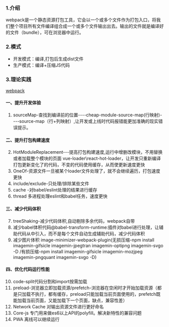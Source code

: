 ### 1.介绍
webpack是一个静态资源打包工具，它会以一个或多个文件作为打包入口，将我们整个项目所有文件编译组合成一个或多个文件输出出去。输出的文件就是编译好的文件（bundle），可在浏览器中运行。
### 2.模式
- 开发模式：编译,打包后生成dist文件
- 生产模式：编译+压缩JS代码
### 3.理论实践
[webpack](https://webpack.js.org/)
#### 一、提升开发体验
1. sourceMap-查找到编译前的位置----cheap-module-source-map(行映射)----source-map（行+列映射）,让开发或上线时代码报错能更加准确的现实错误提示。
#### 二、提升打包构建速度
2. HotModuleReplacement---提高打包构建速度,运行中增删改模块，不用替换或者加载整个模块的页面 vue-loader\react-hot-loader，让开发只重新编译打包更新变化了的代码，不变的代码使用缓存，从而使更新速度更快
3. OneOf-资源文件一旦被某个loader文件处理了，就不会继续遍历，打包速度更快
4. include/exclude-只处理/排除某些文件
5. cache -对babel/eslint处理的结果进行缓存
6. thread 多进程处理eslint和babel任务，速度更快
#### 三、减少代码体积
7. treeShaking-减少代码体积,自动剔除多余代码，webpack自带
8. 减少babel体积代码@babel-transform-runtime:插件对babel进行处理，让辅助代码从中引入，而不是每个文件自动生成辅助代码，减少代码体积
9. 减少图片体积 image-minimizer-webpack-plugin(无损压缩-npm install imagemin-gifsicle imagemin-jpegtran imagemin-optipng imagemin-svgo -D
/有损压缩-npm install imagemin-gifsicle imagemin-mozjpeg imagemin-pngquant imagemin-svgo -D)
#### 四、优化代码运行性能
10. code-split代码分割和import按需加载
11. preload-浏览器立即加载资源/prefetch-浏览器在空闲时才开始加载资源（都是只加载不执行，都有缓存，preload只能加载当前页面使用的，prefetch既能加载当前页面，又能加载下一个页面，缺点，兼容性差）
12. Network Cache 对输出资源文件进行更好命名
13. Core-js 专门用来做es6以上API的polyfill。解决新特性的兼容问题
14. PWA 离线可以继续运行
